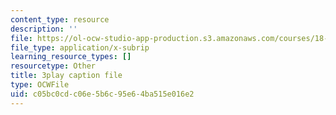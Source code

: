 ```yaml
---
content_type: resource
description: ''
file: https://ol-ocw-studio-app-production.s3.amazonaws.com/courses/18-086-mathematical-methods-for-engineers-ii-spring-2006/c05bc0cdc06e5b6c95e64ba515e016e2_sleOqiMUTXE.vtt
file_type: application/x-subrip
learning_resource_types: []
resourcetype: Other
title: 3play caption file
type: OCWFile
uid: c05bc0cd-c06e-5b6c-95e6-4ba515e016e2
---
```

